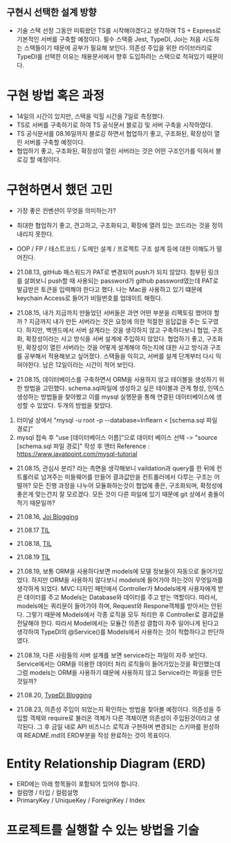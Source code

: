 ## 구현시 선택한 설계 방향
* 기술 스택 선정 
그동안 미뤄왔던 TS를 시작해야겠다고 생각하여 TS + Express로 기본적인 서버를 구축할 예정이다.
필수 스택중 Jest, TypeDI, Joi는 처음 시도하는 스택들이기 때문에 공부가 필요해 보인다. 
의존성 주입을 위한 라이브러리로 TypeDI를 선택한 이유는 채용문서에서 향후 도입하려는 스택으로 적혀있기 때문이다. 

# 구현 방법 혹은 과정
* 14일의 시간이 있지만, 스택을 익힐 시간을 7일로 측정했다.
* TS로 서버를 구축하기로 하여 TS 공식문서 블로깅 및 서버 구축을 시작하였다.
* TS 공식문서를 08.16일까지 블로깅 하면서 협업하기 좋고, 구조화된, 확장성이 열린 서버를 구축할 예정이다.
* 협업하기 좋고, 구조화된, 확장성이 열린 서버라는 것은 어떤 구조인가를 익혀서 블로깅 할 예정이다.

# 구현하면서 했던 고민
* 가장 좋은 컨벤션이 무엇을 의미하는가? 
* 최대한 협업하기 좋고, 견고하고, 구조화되고, 확장에 열려 있는 코드라는 것을 정의내리지 못한다. 
* OOP / FP / 테스트코드 / 도메인 설계 / 프로젝트 구조 설계 등에 대한 이해도가 떨어진다. 

* 21.08.13, gitHub 패스워드가 PAT로 변경되어 push가 되지 않았다. 첨부된 링크를 살펴보니 push할 때 사용되는 password가 github password였는데 PAT로 발급받은 토큰을 입력해야 한다고 했다. 나는 Mac을 사용하고 있기 떄문에 keychain Access로 들어가 비밀번호를 업데이트 해줬다.

* 21.08.15, 내가 지금까지 만들었던 서버들은 과연 어떤 부분을 리팩토링 했어야 할까 ? 지금까지 내가 만든 서버라는 것은 요청에 의한 적절한 응답값을 주는 도구였다. 하지만, 백엔드에서 서버 설계라는 것을 생각하지 않고 구축하다보니 협업, 구조화, 확장성이라는 사고 방식을 서버 설계에 주입하지 않았다. 협업하기 좋고, 구조화된, 확장성이 열린 서버라는 것을 어떻게 설계해야 하는지에 대한 사고 방식과 구조를 공부해서 적용해보고 싶어졌다. 스택들을 익히고, 서버를 설계 단계부터 다시 익혀야한다. 남은 12일이라는 시간이 적어 보인다.

* 21.08.15, 데이터베이스를 구축하면서 ORM을 사용하지 않고 테이블을 생성하기 위한 방법을 고민했다. schema.sql파일에 생성하고 싶은 테이블과 관계 형성, 인덱스 생성하는 방법들을 찾아봤고 이를 mysql 실행문을 통해 연결된 데이터베이스에 생성할 수 있었다. 두개의 방법을 찾았다.
1. 터미널 상에서 "mysql -u root -p --database=Inflearn < [schema.sql 파일 경로]"
2. mysql 접속 후 "use [데이터베이스 이름]"으로 데이터 베이스 선택 -> "source [schema.sql 파일 경로]" 작성 후 엔터
Reference : https://www.javatpoint.com/mysql-tutorial

* 21.08.15, 관심사 분리? 라는 측면을 생각해보니 vaildation과 query를 한 뒤에 컨트롤러로 넘겨주는 미들웨어를 만들어 결과값만을 컨트롤러에서 다루는 구조는 어떨까? 모든 진행 과정을 나누어 모듈화하는것이 협업에 좋은, 구조화되며, 확정성에 좋은게 맞는건지 잘 모르겠다. 모든 것이 다른 파일에 있기 때문에 git 상에서 충돌이 적기 때문일까?

* 21.08.16, [Joi Blogging](https://chanyang721.notion.site/Joi-588aa44660954e918de7f29b11adbe07)

* 21.08.17 [TIL](https://chanyang721.notion.site/TIL-2021-08-17-Tues-df0894ada89349089b703e2b1f8a30c6)

* 21.08.18, [TIL](https://chanyang721.notion.site/TIL-2021-08-18-Wed-34f2cc269d684afdb5b57e0535900506)

* 21.08.19 [TIL](https://chanyang721.notion.site/TIL-2021-08-19-Thur-72dd53da13de4229bfe1072871944855)

* 21.08.19, 보통 ORM을 사용하다보면 models에 모델 정보들이 자동으로 들어가있었다. 하지만 ORM을 사용하지 않다보니 models에 들어가야 하는것이 무엇일까를 생각하게 되었다. MVC 디자인 패턴에서 Controller가 Models에게 사용자에게 받은 데이터를 주고 Models는 Database와 데이터를 주고 받는 역할이다. 따라서, models에는 쿼리문이 들어가야 하며, Request와 Respone객체를 받아서는 안된다. 그렇기 때문에 Models에서 각종 로직을 모두 처리한 후 Controller로 결과값을 전달해야 한다. 따라서 Model에서는 모듈간 의존성 결합이 자주 일어나게 된다고 생각하여 TypeDI의 @Service()를 Models에서 사용하는 것이 적합하다고 판단하였다.

* 21.08.19, 다른 사람들의 서버 설계를 보면 service라는 파일이 자주 보인다. Service에서는 ORM을 이용한 데이터 처리 로직들이 들어가있는것을 확인했는데 그럼 models는 ORM을 사용하기 떄문에 사용하지 않고 Service라는 파일을 만든 것일까?

* 21.08.20, [TypeDI Blogging](https://chanyang721.notion.site/Dependency-Injection-DI-97303ec03e544adc9e597e558078288a)

* 21.08.23, 의존성 주입이 되었는지 확인하는 방법을 찾아볼 예정이다. 의존성을 주입할 객체와 require로 불러온 객체가 다른 객체이면 의존성이 주입된것이라고 생각된다. 그 후 금일 내로 API 비즈니스 로직과 구현하며 변경되는 스키마를 완성하여 README.md의 ERD부분을 작성 완료하는 것이 목표이다.

# Entity Relationship Diagram (ERD)
- ERD에는 아래 항목들이 포함되어 있어야 합니다.
- 컬럼명 / 타입 / 컬럼설명
- PrimaryKey / UniqueKey / ForeignKey / Index

# 프로젝트를 실행할 수 있는 방법을 기술